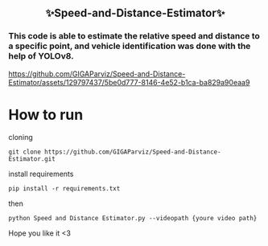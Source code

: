 <h2 align=center>
  ✨Speed-and-Distance-Estimator✨
</h2>
<h3>
  This code is able to estimate the relative speed and distance to a specific point, and vehicle identification was done with the help of YOLOv8.

</h3>


https://github.com/GIGAParviz/Speed-and-Distance-Estimator/assets/129797437/5be0d777-8146-4e52-b1ca-ba829a90eaa9



# How to run
cloning
```
git clone https://github.com/GIGAParviz/Speed-and-Distance-Estimator.git
```
install requirements
```
pip install -r requirements.txt
```
then
```
python Speed and Distance Estimator.py --videopath {youre video path}
```



Hope you like it <3
